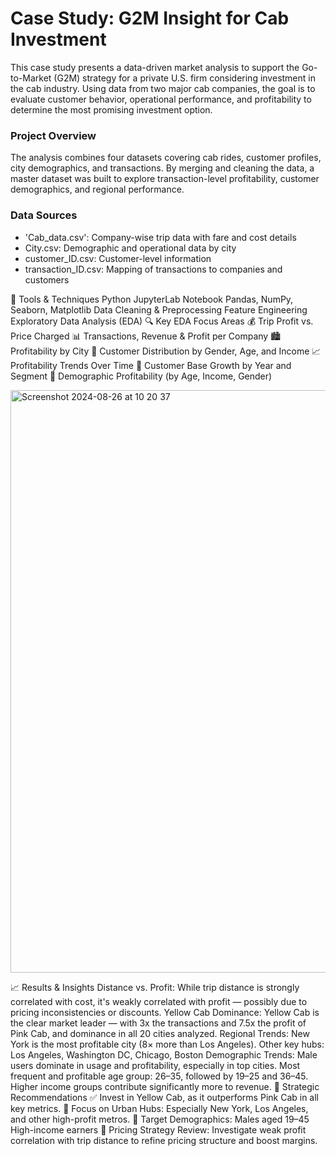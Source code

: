 # Case Study: G2M Insight for Cab Investment

This case study presents a data-driven market analysis to support the Go-to-Market (G2M) strategy for a private U.S. firm considering investment in the cab industry. Using data from two major cab companies, the goal is to evaluate customer behavior, operational performance, and profitability to determine the most promising investment option.

### Project Overview
The analysis combines four datasets covering cab rides, customer profiles, city demographics, and transactions. By merging and cleaning the data, a master dataset was built to explore transaction-level profitability, customer demographics, and regional performance.

### Data Sources
- 'Cab_data.csv': Company-wise trip data with fare and cost details
- City.csv: Demographic and operational data by city
- customer_ID.csv: Customer-level information
- transaction_ID.csv: Mapping of transactions to companies and customers

🧰 Tools & Techniques
Python
JupyterLab Notebook
Pandas, NumPy, Seaborn, Matplotlib
Data Cleaning & Preprocessing
Feature Engineering
Exploratory Data Analysis (EDA)
🔍 Key EDA Focus Areas
💰 Trip Profit vs. Price Charged
📊 Transactions, Revenue & Profit per Company
🏙️ Profitability by City
👤 Customer Distribution by Gender, Age, and Income
📈 Profitability Trends Over Time
👥 Customer Base Growth by Year and Segment
🧮 Demographic Profitability (by Age, Income, Gender)

<img width="932" alt="Screenshot 2024-08-26 at 10 20 37" src="https://github.com/user-attachments/assets/3db4f0b6-5696-485e-a0e7-e44de179fe38">

📈 Results & Insights
Distance vs. Profit: While trip distance is strongly correlated with cost, it's weakly correlated with profit — possibly due to pricing inconsistencies or discounts.
Yellow Cab Dominance: Yellow Cab is the clear market leader — with 3x the transactions and 7.5x the profit of Pink Cab, and dominance in all 20 cities analyzed.
Regional Trends:
New York is the most profitable city (8× more than Los Angeles).
Other key hubs: Los Angeles, Washington DC, Chicago, Boston
Demographic Trends:
Male users dominate in usage and profitability, especially in top cities.
Most frequent and profitable age group: 26–35, followed by 19–25 and 36–45.
Higher income groups contribute significantly more to revenue.
🧭 Strategic Recommendations
✅ Invest in Yellow Cab, as it outperforms Pink Cab in all key metrics.
🌆 Focus on Urban Hubs: Especially New York, Los Angeles, and other high-profit metros.
🎯 Target Demographics:
Males aged 19–45
High-income earners
💸 Pricing Strategy Review: Investigate weak profit correlation with trip distance to refine pricing structure and boost margins.
